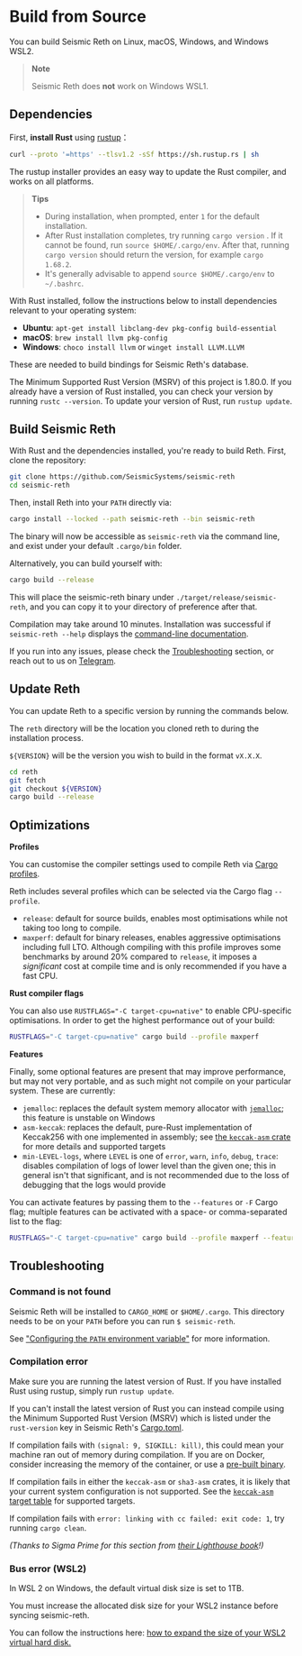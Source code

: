 # Build from Source

You can build Seismic Reth on Linux, macOS, Windows, and Windows WSL2.

> **Note**
>
> Seismic Reth does **not** work on Windows WSL1.

## Dependencies

First, **install Rust** using [rustup](https://rustup.rs/)：

```bash
curl --proto '=https' --tlsv1.2 -sSf https://sh.rustup.rs | sh
```

The rustup installer provides an easy way to update the Rust compiler, and works on all platforms.

> **Tips**
>
> -   During installation, when prompted, enter `1` for the default installation.
> -   After Rust installation completes, try running `cargo version` . If it cannot
>     be found, run `source $HOME/.cargo/env`. After that, running `cargo version` should return the version, for example `cargo 1.68.2`.
> -   It's generally advisable to append `source $HOME/.cargo/env` to `~/.bashrc`.

With Rust installed, follow the instructions below to install dependencies relevant to your
operating system:

-   **Ubuntu**: `apt-get install libclang-dev pkg-config build-essential`
-   **macOS**: `brew install llvm pkg-config`
-   **Windows**: `choco install llvm` or `winget install LLVM.LLVM`

These are needed to build bindings for Seismic Reth's database.

The Minimum Supported Rust Version (MSRV) of this project is 1.80.0. If you already have a version of Rust installed,
you can check your version by running `rustc --version`. To update your version of Rust, run `rustup update`.

## Build Seismic Reth

With Rust and the dependencies installed, you're ready to build Reth. First, clone the repository:

```bash
git clone https://github.com/SeismicSystems/seismic-reth
cd seismic-reth
```

Then, install Reth into your `PATH` directly via:

```bash
cargo install --locked --path seismic-reth --bin seismic-reth
```

The binary will now be accessible as `seismic-reth` via the command line, and exist under your default `.cargo/bin` folder.

Alternatively, you can build yourself with:

```bash
cargo build --release
```

This will place the seismic-reth binary under `./target/release/seismic-reth`, and you can copy it to your directory of preference after that.

Compilation may take around 10 minutes. Installation was successful if `seismic-reth --help` displays the [command-line documentation](../cli/cli.md).

If you run into any issues, please check the [Troubleshooting](#troubleshooting) section, or reach out to us on [Telegram](https://t.me/paradigm_reth).

## Update Reth

You can update Reth to a specific version by running the commands below.

The `reth` directory will be the location you cloned reth to during the installation process.

`${VERSION}` will be the version you wish to build in the format `vX.X.X`.

```bash
cd reth
git fetch
git checkout ${VERSION}
cargo build --release
```

## Optimizations

**Profiles**

You can customise the compiler settings used to compile Reth via
[Cargo profiles](https://doc.rust-lang.org/cargo/reference/profiles.html).

Reth includes several profiles which can be selected via the Cargo flag `--profile`.

-   `release`: default for source builds, enables most optimisations while not taking too long to
    compile.
-   `maxperf`: default for binary releases, enables aggressive optimisations including full LTO.
    Although compiling with this profile improves some benchmarks by around 20% compared to `release`,
    it imposes a _significant_ cost at compile time and is only recommended if you have a fast CPU.

**Rust compiler flags**

You can also use `RUSTFLAGS="-C target-cpu=native"` to enable CPU-specific optimisations. In order to get
the highest performance out of your build:

```bash
RUSTFLAGS="-C target-cpu=native" cargo build --profile maxperf
```

**Features**

Finally, some optional features are present that may improve performance, but may not very portable,
and as such might not compile on your particular system. These are currently:

-   `jemalloc`: replaces the default system memory allocator with [`jemalloc`](https://jemalloc.net/); this feature is unstable on Windows
-   `asm-keccak`: replaces the default, pure-Rust implementation of Keccak256 with one implemented in assembly; see [the `keccak-asm` crate](https://github.com/DaniPopes/keccak-asm) for more details and supported targets
-   `min-LEVEL-logs`, where `LEVEL` is one of `error`, `warn`, `info`, `debug`, `trace`: disables compilation of logs of lower level than the given one; this in general isn't that significant, and is not recommended due to the loss of debugging that the logs would provide

You can activate features by passing them to the `--features` or `-F` Cargo flag;
multiple features can be activated with a space- or comma-separated list to the flag:

```bash
RUSTFLAGS="-C target-cpu=native" cargo build --profile maxperf --features jemalloc,asm-keccak
```

## Troubleshooting

### Command is not found

Seismic Reth will be installed to `CARGO_HOME` or `$HOME/.cargo`. This directory needs to be on your `PATH` before you can run `$ seismic-reth`.

See ["Configuring the `PATH` environment variable"](https://www.rust-lang.org/tools/install) for more information.

### Compilation error

Make sure you are running the latest version of Rust. If you have installed Rust using rustup, simply run `rustup update`.

If you can't install the latest version of Rust you can instead compile using the Minimum Supported
Rust Version (MSRV) which is listed under the `rust-version` key in Seismic Reth's
[Cargo.toml](https://github.com/paradigmxyz/reth/blob/main/Cargo.toml).

If compilation fails with `(signal: 9, SIGKILL: kill)`, this could mean your machine ran out of
memory during compilation. If you are on Docker, consider increasing the memory of the container, or use a [pre-built
binary](../installation/binaries.md).

If compilation fails in either the `keccak-asm` or `sha3-asm` crates, it is likely that your current
system configuration is not supported. See the [`keccak-asm` target table](https://github.com/DaniPopes/keccak-asm?tab=readme-ov-file#support) for supported targets.

If compilation fails with `error: linking with cc failed: exit code: 1`, try running `cargo clean`.

_(Thanks to Sigma Prime for this section from [their Lighthouse book](https://lighthouse-book.sigmaprime.io/installation.html)!)_

### Bus error (WSL2)

In WSL 2 on Windows, the default virtual disk size is set to 1TB.

You must increase the allocated disk size for your WSL2 instance before syncing seismic-reth.

You can follow the instructions here: [how to expand the size of your WSL2 virtual hard disk.](https://learn.microsoft.com/en-us/windows/wsl/disk-space#how-to-expand-the-size-of-your-wsl-2-virtual-hard-disk)
